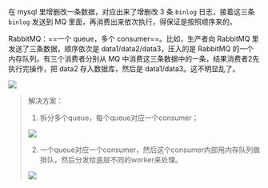 在 mysql 里增删改一条数据，对应出来了增删改 3 条 `binlog` 日志，接着这三条 `binlog` 发送到 MQ 里面，再消费出来依次执行，得保证是按照顺序来的。



RabbitMQ：==一个 queue，多个 consumer==。比如，生产者向 RabbitMQ 里发送了三条数据，顺序依次是 data1/data2/data3，压入的是 RabbitMQ 的一个内存队列。有三个消费者分别从 MQ 中消费这三条数据中的一条，结果消费者2先执行完操作，把 data2 存入数据库，然后是 data1/data3。这不明显乱了。

<img src="https://tva1.sinaimg.cn/large/008i3skNgy1gpz96zh3uwj30a80dtt8s.jpg" style="zoom:100%">



>解决方案：
>
>1. 拆分多个queue，每个queue对应一个consumer；
>
>   <img src="https://tva1.sinaimg.cn/large/008i3skNgy1gpz9m2fgm7j30xc0e13zv.jpg" style="zoom:100%">
>
>2. 一个queue对应一个consumer，然后这个consumer内部用内存队列做排队，然后分发给底层不同的worker来处理。
>
>   <img src="https://tva1.sinaimg.cn/large/008i3skNgy1gpz9pcjm70j30xc0bc75e.jpg" style="zoom:100%">